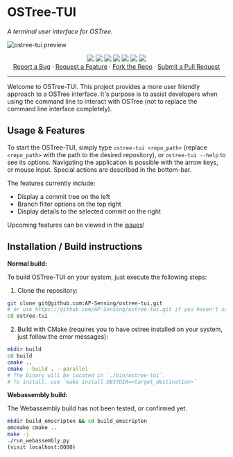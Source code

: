 # OSTree-TUI
*A terminal user interface for OSTree.*

![ostree-tui preview](https://github.com/AP-Sensing/ostree-tui/assets/88790311/28f9ac99-d92b-411f-aab5-95d07e8916df)


<p align="center">
  <a href="#"><img src="https://img.shields.io/badge/c++-%2300599C.svg?style=flat&logo=c%2B%2B&logoColor=white"></img></a>
  <a href="https://opensource.org/license/gpl-3-0"><img src="https://img.shields.io/github/license/AP-Sensing/ostree-tui?color=black"></img></a>
  <a href="#"><img src="https://img.shields.io/github/stars/AP-Sensing/ostree-tui"></img></a>
  <a href="#"><img src="https://img.shields.io/github/forks/AP-Sensing/ostree-tui"></img></a>
  <a href="#"><img src="https://img.shields.io/github/repo-size/AP-Sensing/ostree-tui"></img></a>
  <a href="https://github.com/AP-Sensing/ostree-tui/graphs/contributors"><img src="https://img.shields.io/github/contributors/AP-Sensing/ostree-tui?color=blue"></img></a>
  <a href="https://github.com/AP-Sensing/ostree-tui/issues"><img src="https://img.shields.io/github/issues/AP-Sensing/ostree-tui"></img></a>
<br/>
  <a href="https://github.com/AP-Sensing/ostree-tui/issues/new">Report a Bug</a> ·
  <a href="https://github.com/AP-Sensing/ostree-tui/issues/new">Request a Feature</a> ·
  <a href="https://github.com/AP-Sensing/ostree-tui/fork">Fork the Repo</a> ·
  <a href="https://github.com/AP-Sensing/ostree-tui/compare">Submit a Pull Request</a>
</br>
</p>

-------------
Welcome to OSTree-TUI. This project provides a more user friendly approach to a OSTree interface. It's purpose is to assist developers when using the command line to interact with OSTree (not to replace the command line interface completely).

## Usage & Features
To start the OSTree-TUI, simply type `ostree-tui <repo_path>` (replace `<repo_path>` with the path to the desired repository), or `ostree-tui --help` to see its options. Navigating the application is possible with the arrow keys, or mouse input. Special actions are described in the bottom-bar.

The features currently include:
 * Display a commit tree on the left
 * Branch filter options on the top right
 * Display details to the selected commit on the right

Upcoming features can be viewed in the [issues](https://github.com/AP-Sensing/ostree-tui/issues)!

## Installation / Build instructions

**Normal build:**

To build OSTree-TUI on your system, just execute the following steps:
1. Clone the repository:
```bash
git clone git@github.com:AP-Sensing/ostree-tui.git
# or use https://github.com/AP-Sensing/ostree-tui.git if you haven't set up your ssh-key
cd ostree-tui
```
2. Build with CMake (requires you to have ostree installed on your system, just follow the error messages):
```bash
mkdir build
cd build
cmake ..
cmake --build . --parallel
# The binary will be located in `./bin/ostree-tui`.
# To install, use `make install DESTDIR=<target_destination>`
```

**Webassembly build:**

The Webassembly build has not been tested, or confirmed yet.
```bash
mkdir build_emscripten && cd build_emscripten
emcmake cmake ..
make -j
./run_webassembly.py
(visit localhost:8000)
```

